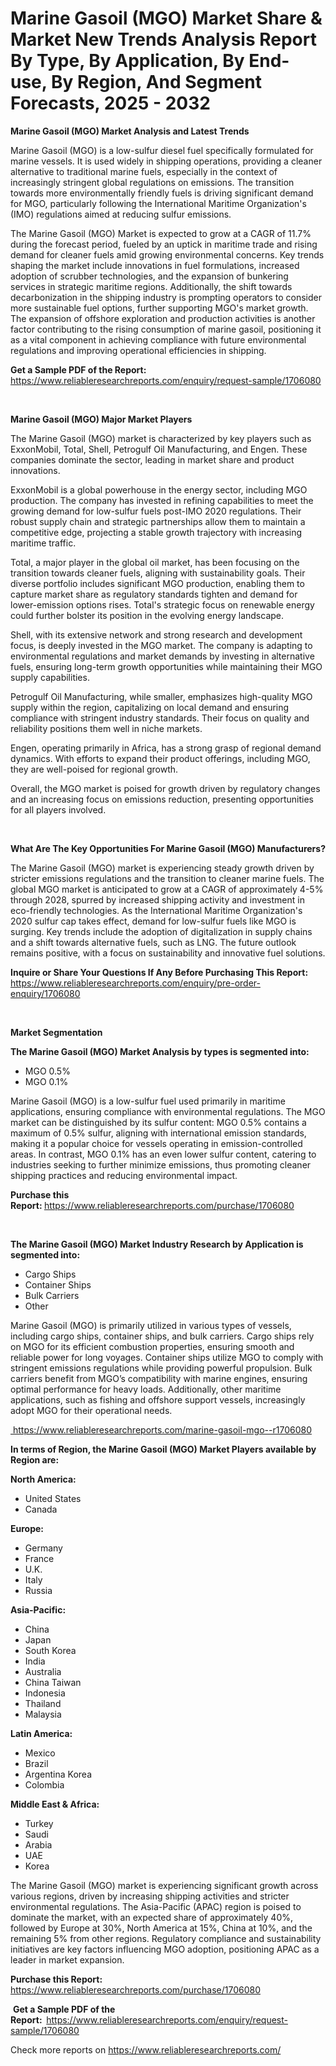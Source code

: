 <p><h1>Marine Gasoil (MGO) Market Share & Market New Trends Analysis Report By Type, By Application, By End-use, By Region, And Segment Forecasts, 2025 - 2032</h1></p><p><strong>Marine Gasoil (MGO) Market Analysis and Latest Trends</strong></p>
<p><p>Marine Gasoil (MGO) is a low-sulfur diesel fuel specifically formulated for marine vessels. It is used widely in shipping operations, providing a cleaner alternative to traditional marine fuels, especially in the context of increasingly stringent global regulations on emissions. The transition towards more environmentally friendly fuels is driving significant demand for MGO, particularly following the International Maritime Organization's (IMO) regulations aimed at reducing sulfur emissions.</p><p>The Marine Gasoil (MGO) Market is expected to grow at a CAGR of 11.7% during the forecast period, fueled by an uptick in maritime trade and rising demand for cleaner fuels amid growing environmental concerns. Key trends shaping the market include innovations in fuel formulations, increased adoption of scrubber technologies, and the expansion of bunkering services in strategic maritime regions. Additionally, the shift towards decarbonization in the shipping industry is prompting operators to consider more sustainable fuel options, further supporting MGO's market growth. The expansion of offshore exploration and production activities is another factor contributing to the rising consumption of marine gasoil, positioning it as a vital component in achieving compliance with future environmental regulations and improving operational efficiencies in shipping.</p></p>
<p><strong>Get a Sample PDF of the Report:&nbsp;</strong> <a href="https://www.reliableresearchreports.com/enquiry/request-sample/1706080?utm_campaign=3353&utm_medium=2&utm_source=Github&utm_content=ia&utm_term=27032025&utm_id=marine-gasoil-mgo">https://www.reliableresearchreports.com/enquiry/request-sample/1706080</a></p>
<p>&nbsp;</p>
<p><strong>Marine Gasoil (MGO) Major Market Players</strong></p>
<p><p>The Marine Gasoil (MGO) market is characterized by key players such as ExxonMobil, Total, Shell, Petrogulf Oil Manufacturing, and Engen. These companies dominate the sector, leading in market share and product innovations. </p><p>ExxonMobil is a global powerhouse in the energy sector, including MGO production. The company has invested in refining capabilities to meet the growing demand for low-sulfur fuels post-IMO 2020 regulations. Their robust supply chain and strategic partnerships allow them to maintain a competitive edge, projecting a stable growth trajectory with increasing maritime traffic.</p><p>Total, a major player in the global oil market, has been focusing on the transition towards cleaner fuels, aligning with sustainability goals. Their diverse portfolio includes significant MGO production, enabling them to capture market share as regulatory standards tighten and demand for lower-emission options rises. Total's strategic focus on renewable energy could further bolster its position in the evolving energy landscape.</p><p>Shell, with its extensive network and strong research and development focus, is deeply invested in the MGO market. The company is adapting to environmental regulations and market demands by investing in alternative fuels, ensuring long-term growth opportunities while maintaining their MGO supply capabilities.</p><p>Petrogulf Oil Manufacturing, while smaller, emphasizes high-quality MGO supply within the region, capitalizing on local demand and ensuring compliance with stringent industry standards. Their focus on quality and reliability positions them well in niche markets.</p><p>Engen, operating primarily in Africa, has a strong grasp of regional demand dynamics. With efforts to expand their product offerings, including MGO, they are well-poised for regional growth.</p><p>Overall, the MGO market is poised for growth driven by regulatory changes and an increasing focus on emissions reduction, presenting opportunities for all players involved.</p></p>
<p>&nbsp;</p>
<p><strong>What Are The Key Opportunities For Marine Gasoil (MGO) Manufacturers?</strong></p>
<p><p>The Marine Gasoil (MGO) market is experiencing steady growth driven by stricter emissions regulations and the transition to cleaner marine fuels. The global MGO market is anticipated to grow at a CAGR of approximately 4-5% through 2028, spurred by increased shipping activity and investment in eco-friendly technologies. As the International Maritime Organization's 2020 sulfur cap takes effect, demand for low-sulfur fuels like MGO is surging. Key trends include the adoption of digitalization in supply chains and a shift towards alternative fuels, such as LNG. The future outlook remains positive, with a focus on sustainability and innovative fuel solutions.</p></p>
<p><strong>Inquire or Share Your Questions If Any Before Purchasing This Report:</strong> <a href="https://www.reliableresearchreports.com/enquiry/pre-order-enquiry/1706080?utm_campaign=3353&utm_medium=2&utm_source=Github&utm_content=ia&utm_term=27032025&utm_id=marine-gasoil-mgo">https://www.reliableresearchreports.com/enquiry/pre-order-enquiry/1706080</a></p>
<p>&nbsp;</p>
<p><strong>Market Segmentation</strong></p>
<p><strong>The Marine Gasoil (MGO) Market Analysis by types is segmented into:</strong></p>
<p><ul><li>MGO 0.5%</li><li>MGO 0.1%</li></ul></p>
<p><p>Marine Gasoil (MGO) is a low-sulfur fuel used primarily in maritime applications, ensuring compliance with environmental regulations. The MGO market can be distinguished by its sulfur content: MGO 0.5% contains a maximum of 0.5% sulfur, aligning with international emission standards, making it a popular choice for vessels operating in emission-controlled areas. In contrast, MGO 0.1% has an even lower sulfur content, catering to industries seeking to further minimize emissions, thus promoting cleaner shipping practices and reducing environmental impact.</p></p>
<p><strong>Purchase this Report:&nbsp;</strong><a href="https://www.reliableresearchreports.com/purchase/1706080?utm_campaign=3353&utm_medium=2&utm_source=Github&utm_content=ia&utm_term=27032025&utm_id=marine-gasoil-mgo">https://www.reliableresearchreports.com/purchase/1706080</a></p>
<p>&nbsp;</p>
<p><strong>The Marine Gasoil (MGO) Market Industry Research by Application is segmented into:</strong></p>
<p><ul><li>Cargo Ships</li><li>Container Ships</li><li>Bulk Carriers</li><li>Other</li></ul></p>
<p><p>Marine Gasoil (MGO) is primarily utilized in various types of vessels, including cargo ships, container ships, and bulk carriers. Cargo ships rely on MGO for its efficient combustion properties, ensuring smooth and reliable power for long voyages. Container ships utilize MGO to comply with stringent emissions regulations while providing powerful propulsion. Bulk carriers benefit from MGO’s compatibility with marine engines, ensuring optimal performance for heavy loads. Additionally, other maritime applications, such as fishing and offshore support vessels, increasingly adopt MGO for their operational needs.</p></p>
<p><a href="https://www.reliableresearchreports.com/marine-gasoil-mgo--r1706080?utm_campaign=3353&utm_medium=2&utm_source=Github&utm_content=ia&utm_term=27032025&utm_id=marine-gasoil-mgo">&nbsp;https://www.reliableresearchreports.com/marine-gasoil-mgo--r1706080</a></p>
<p><strong>In terms of Region, the Marine Gasoil (MGO) Market Players available by Region are:</strong></p>
<p>
    <p> <strong> North America: </strong>
        <ul>
            <li>United States</li>
            <li>Canada</li>
        </ul>
        </p> 
    <p> <strong> Europe: </strong>
        <ul>
            <li>Germany</li>
            <li>France</li>
            <li>U.K.</li>
            <li>Italy</li>
            <li>Russia</li>
        </ul>
        </p> 
    <p> <strong> Asia-Pacific: </strong>
        <ul>
            <li>China</li>
            <li>Japan</li>
            <li>South Korea</li>
            <li>India</li>
            <li>Australia</li>
            <li>China Taiwan</li>
            <li>Indonesia</li>
            <li>Thailand</li>
            <li>Malaysia</li>
        </ul>
        </p> 
    <p> <strong> Latin America: </strong>
        <ul>
            <li>Mexico</li>
            <li>Brazil</li>
            <li>Argentina Korea</li>
            <li>Colombia</li>
        </ul>
        </p> 
    <p> <strong> Middle East & Africa: </strong>
        <ul>
            <li>Turkey</li>
            <li>Saudi</li>
            <li>Arabia</li>
            <li>UAE</li>
            <li>Korea</li>
        </ul>
    </p>
    </p>
<p><p>The Marine Gasoil (MGO) market is experiencing significant growth across various regions, driven by increasing shipping activities and stricter environmental regulations. The Asia-Pacific (APAC) region is poised to dominate the market, with an expected share of approximately 40%, followed by Europe at 30%, North America at 15%, China at 10%, and the remaining 5% from other regions. Regulatory compliance and sustainability initiatives are key factors influencing MGO adoption, positioning APAC as a leader in market expansion.</p></p>
<p><strong>Purchase this Report: </strong><a href="https://www.reliableresearchreports.com/purchase/1706080?utm_campaign=3353&utm_medium=2&utm_source=Github&utm_content=ia&utm_term=27032025&utm_id=marine-gasoil-mgo">https://www.reliableresearchreports.com/purchase/1706080</a></p>
<p>&nbsp;<strong>Get a Sample PDF of the Report:&nbsp;&nbsp;</strong><a href="https://www.reliableresearchreports.com/enquiry/request-sample/1706080?utm_campaign=3353&utm_medium=2&utm_source=Github&utm_content=ia&utm_term=27032025&utm_id=marine-gasoil-mgo">https://www.reliableresearchreports.com/enquiry/request-sample/1706080</a></p>
<p><strong></strong></p>
<p>Check more reports on <a href="https://www.reliableresearchreports.com/?utm_campaign=3353&utm_medium=2&utm_source=Github&utm_content=ia&utm_term=27032025&utm_id=marine-gasoil-mgo">https://www.reliableresearchreports.com/</a></p>